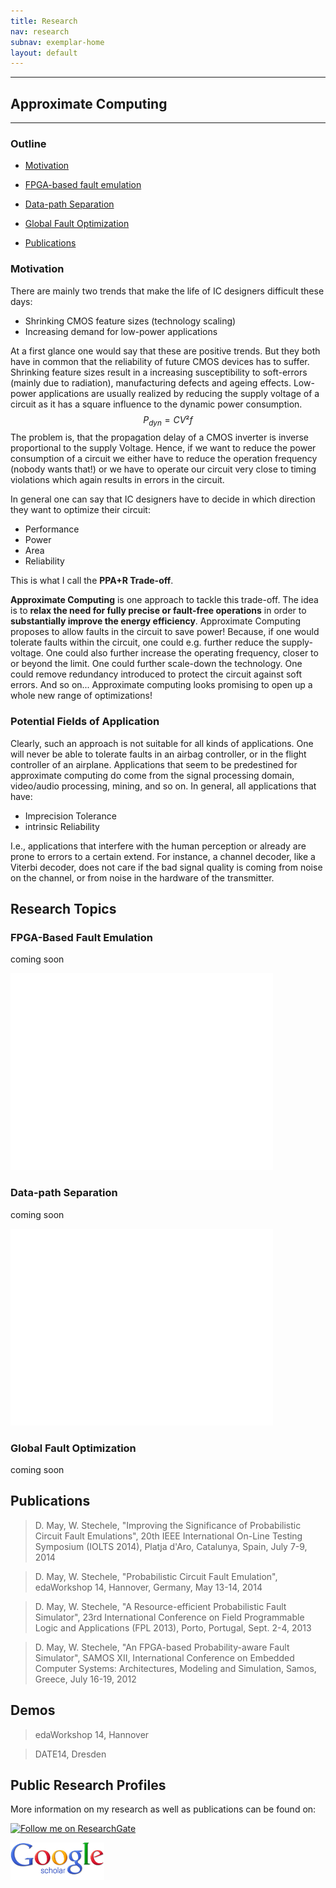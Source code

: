 ```yaml
---
title: Research
nav: research
subnav: exemplar-home
layout: default
---
```


---

## Approximate Computing
---

### Outline

+ [Motivation](#motivation)

+ [FPGA-based fault emulation](#faultinjection)

+ [Data-path Separation](#dpcp)

+ [Global Fault Optimization](#globalopt)

+ [Publications](#publications)

### <a name="motivation"></a> Motivation 
There are mainly two trends that make the life of IC designers difficult these days:

+ Shrinking CMOS feature sizes (technology scaling)
+ Increasing demand for low-power applications

At a first glance one would say that these are positive trends. But they both have in common that the reliability of future CMOS devices has to suffer. Shrinking feature sizes result in a increasing susceptibility to soft-errors (mainly due to radiation), manufacturing defects and ageing effects. Low-power applications are usually realized by reducing the supply voltage of a circuit as it has a square influence to the dynamic power consumption.
$$P_{dyn} = CV²f$$
The problem is, that the propagation delay of a CMOS inverter is inverse proportional to the supply Voltage. Hence, if we want to reduce the power consumption of a circuit we either have to reduce the operation frequency (nobody wants that!) or we have to operate our circuit very close to timing violations which again results in errors in the circuit.

In general one can say that IC designers have to decide in which direction they want to optimize their circuit:

+ Performance
+ Power
+ Area
+ Reliability




This is what I call the **PPA+R Trade-off**.

__Approximate Computing__ is one approach to tackle this trade-off. The idea is to __relax the need for fully precise or fault-free operations__ in order to __substantially improve the energy efficiency__. Approximate Computing proposes to allow faults in the circuit to save power! Because, if one would tolerate faults within the circuit, one could e.g. further reduce the supply-voltage. One could also further increase the operating frequency, closer to or beyond the limit. One could further scale-down the technology. One could remove redundancy introduced to protect the circuit against soft errors. And so on... Approximate computing looks promising to open up a whole new range of optimizations!

### Potential Fields of Application
Clearly, such an approach is not suitable for all kinds of applications. One will never be able to tolerate faults in an airbag controller, or in the flight controller of an airplane. Applications that seem to be predestined for approximate computing do come from the signal processing domain, video/audio processing, mining, and so on. In general, all applications that have: 

+ Imprecision Tolerance
+ intrinsic Reliability

I.e., applications that interfere with the human perception or already are prone to errors to a certain extend. For instance, a channel decoder, like a Viterbi decoder, does not care if the bad signal quality is coming from noise on the channel, or from noise in the hardware of the transmitter.

## Research Topics

### <a name="faultinjection"></a>FPGA-Based Fault Emulation
coming soon

<iframe width="420" height="315" src="//www.youtube.com/embed/BwwdLG4vBSI" frameborder="0" allowfullscreen></iframe>

### <a name="dpcp"></a>Data-path Separation
coming soon

<iframe width="420" height="315" src="//www.youtube.com/embed/8VpeWYgk4-o" frameborder="0" allowfullscreen></iframe>

### <a name="globalopt"></a>Global Fault Optimization
coming soon

## <a name="publications"></a> Publications

> D. May, W. Stechele, "Improving the Significance of Probabilistic Circuit Fault Emulations", 20th IEEE International On-Line Testing Symposium (IOLTS 2014), Platja d'Aro, Catalunya, Spain, July 7-9, 2014

> D. May, W. Stechele, "Probabilistic Circuit Fault Emulation", edaWorkshop 14, Hannover, Germany, May 13-14, 2014

> D. May, W. Stechele, "A Resource-efficient Probabilistic Fault Simulator", 23rd International Conference on Field Programmable Logic and Applications (FPL 2013), Porto, Portugal, Sept. 2-4, 2013

> D. May, W. Stechele, "An FPGA-based Probability-aware Fault Simulator", SAMOS XII, International Conference on Embedded Computer Systems: Architectures, Modeling and Simulation, Samos, Greece, July 16-19, 2012

## Demos

> edaWorkshop 14, Hannover

> DATE14, Dresden

## Public Research Profiles
More information on my research as well as publications can be found on:

<a title="Follow me on ResearchGate" href="https://www.researchgate.net/profile/David_May6?cp=shp"><img src="https://www.researchgate.net/images/public/profile_share_badge.png" alt="Follow me on ResearchGate"/></a>


<a href="http://scholar.google.de/citations?user=sWB8LagAAAAJ"><img src="/img/Google_Scholar_logo.png" width="150"></a>

